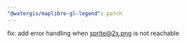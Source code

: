 ```yaml
---
"@watergis/maplibre-gl-legend": patch
---
```


fix: add error handling when sprite@2x.png is not reachable
